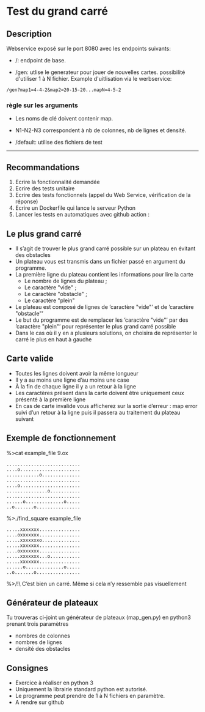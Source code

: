 # Test du grand carré

## Description

Webservice exposé sur le port 8080 avec les endpoints suivants:

* /: endpoint de base.

* /gen: utlise le generateur pour jouer de nouvelles cartes.
possibilité d'utiliser 1 à N fichier. Example d'uitlisation via le werbservice:

```url
/gen?map1=4-4-2&map2=20-15-20...mapN=4-5-2
```

### règle sur les arguments

* Les noms de clé doivent contenir map.

* N1-N2-N3 correspondent à nb de colonnes, nb de lignes et densité.

* /default: utilise des fichiers de test

---

## Recommandations

1. Ecrire la fonctionnalité demandée
2. Ecrire des tests unitaire
3. Ecrire des tests fonctionnels (appel du Web Service, vérification de la réponse)
4. Ecrire un Dockerfile qui lance le serveur Python
5. Lancer les tests en automatiques avec github action :  

## Le plus grand carré

* Il s’agit de trouver le plus grand carré possible sur un plateau en évitant des obstacles
* Un plateau vous est transmis dans un fichier passé en argument du programme.
* La première ligne du plateau contient les informations pour lire la carte
  * Le nombre de lignes du plateau ;
  * Le caractère "vide" ;
  * Le caractère "obstacle" ;
  * Le caractère "plein"
* Le plateau est composé de lignes de ’caractère "vide"’ et de ’caractère "obstacle"’
* Le but du programme est de remplacer les ’caractère "vide"’ par des ’caractère "plein"’ pour représenter le plus grand carré possible
* Dans le cas où il y en a plusieurs solutions, on choisira de représenter le carré le plus en haut à gauche

## Carte valide

* Toutes les lignes doivent avoir la même longueur
* Il y a au moins une ligne d’au moins une case
* À la fin de chaque ligne il y a un retour à la ligne
* Les caractères présent dans la carte doivent être uniquement ceux présenté à la première ligne
* En cas de carte invalide vous afficherez sur la sortie d’erreur : map error suivi d’un retour à la ligne puis il passera au traitement du plateau suivant

## Exemple de fonctionnement

%>cat example_file
9.ox
```
...........................
....o......................
............o..............
...........................
....o......................
...............o...........
...........................
......o..............o.....
..o.......o................
```

%>./find_square example_file
```
.....xxxxxxx...............
....oxxxxxxx...............
.....xxxxxxxo..............
.....xxxxxxx...............
....oxxxxxxx...............
.....xxxxxxx...o...........
.....xxxxxxx...............
......o..............o.....
..o.......o................
```

%>/!\ C’est bien un carré. Même si cela n’y ressemble pas visuellement

## Générateur de plateaux

Tu trouveras ci-joint un générateur de plateaux (map_gen.py) en python3 prenant trois paramètres

* nombres de colonnes
* nombres de lignes
* densité des obstacles

## Consignes

* Exercice à réaliser en python 3
* Uniquement la librairie standard python est autorisé.
* Le programme peut prendre de 1 à N fichiers en paramètre.
* A rendre sur github
